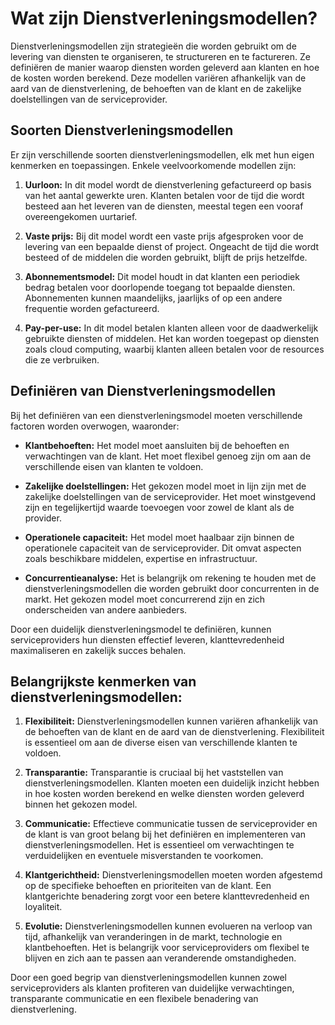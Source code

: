 # Wat zijn Dienstverleningsmodellen?

Dienstverleningsmodellen zijn strategieën die worden gebruikt om de levering van diensten te organiseren, te structureren en te factureren. Ze definiëren de manier waarop diensten worden geleverd aan klanten en hoe de kosten worden berekend. Deze modellen variëren afhankelijk van de aard van de dienstverlening, de behoeften van de klant en de zakelijke doelstellingen van de serviceprovider.

## Soorten Dienstverleningsmodellen

Er zijn verschillende soorten dienstverleningsmodellen, elk met hun eigen kenmerken en toepassingen. Enkele veelvoorkomende modellen zijn:

1. **Uurloon:** In dit model wordt de dienstverlening gefactureerd op basis van het aantal gewerkte uren. Klanten betalen voor de tijd die wordt besteed aan het leveren van de diensten, meestal tegen een vooraf overeengekomen uurtarief.

2. **Vaste prijs:** Bij dit model wordt een vaste prijs afgesproken voor de levering van een bepaalde dienst of project. Ongeacht de tijd die wordt besteed of de middelen die worden gebruikt, blijft de prijs hetzelfde.

3. **Abonnementsmodel:** Dit model houdt in dat klanten een periodiek bedrag betalen voor doorlopende toegang tot bepaalde diensten. Abonnementen kunnen maandelijks, jaarlijks of op een andere frequentie worden gefactureerd.

4. **Pay-per-use:** In dit model betalen klanten alleen voor de daadwerkelijk gebruikte diensten of middelen. Het kan worden toegepast op diensten zoals cloud computing, waarbij klanten alleen betalen voor de resources die ze verbruiken.

## Definiëren van Dienstverleningsmodellen

Bij het definiëren van een dienstverleningsmodel moeten verschillende factoren worden overwogen, waaronder:

- **Klantbehoeften:** Het model moet aansluiten bij de behoeften en verwachtingen van de klant. Het moet flexibel genoeg zijn om aan de verschillende eisen van klanten te voldoen.

- **Zakelijke doelstellingen:** Het gekozen model moet in lijn zijn met de zakelijke doelstellingen van de serviceprovider. Het moet winstgevend zijn en tegelijkertijd waarde toevoegen voor zowel de klant als de provider.

- **Operationele capaciteit:** Het model moet haalbaar zijn binnen de operationele capaciteit van de serviceprovider. Dit omvat aspecten zoals beschikbare middelen, expertise en infrastructuur.

- **Concurrentieanalyse:** Het is belangrijk om rekening te houden met de dienstverleningsmodellen die worden gebruikt door concurrenten in de markt. Het gekozen model moet concurrerend zijn en zich onderscheiden van andere aanbieders.

Door een duidelijk dienstverleningsmodel te definiëren, kunnen serviceproviders hun diensten effectief leveren, klanttevredenheid maximaliseren en zakelijk succes behalen.

## Belangrijkste kenmerken van dienstverleningsmodellen:

1. **Flexibiliteit:** Dienstverleningsmodellen kunnen variëren afhankelijk van de behoeften van de klant en de aard van de dienstverlening. Flexibiliteit is essentieel om aan de diverse eisen van verschillende klanten te voldoen.

2. **Transparantie:** Transparantie is cruciaal bij het vaststellen van dienstverleningsmodellen. Klanten moeten een duidelijk inzicht hebben in hoe kosten worden berekend en welke diensten worden geleverd binnen het gekozen model.

3. **Communicatie:** Effectieve communicatie tussen de serviceprovider en de klant is van groot belang bij het definiëren en implementeren van dienstverleningsmodellen. Het is essentieel om verwachtingen te verduidelijken en eventuele misverstanden te voorkomen.

4. **Klantgerichtheid:** Dienstverleningsmodellen moeten worden afgestemd op de specifieke behoeften en prioriteiten van de klant. Een klantgerichte benadering zorgt voor een betere klanttevredenheid en loyaliteit.

5. **Evolutie:** Dienstverleningsmodellen kunnen evolueren na verloop van tijd, afhankelijk van veranderingen in de markt, technologie en klantbehoeften. Het is belangrijk voor serviceproviders om flexibel te blijven en zich aan te passen aan veranderende omstandigheden.

Door een goed begrip van dienstverleningsmodellen kunnen zowel serviceproviders als klanten profiteren van duidelijke verwachtingen, transparante communicatie en een flexibele benadering van dienstverlening.
